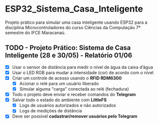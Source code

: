 # ESP32_Sistema_Casa_Inteligente

Projeto prático para simular uma casa inteligente usando ESP32 para a disciplina Microcontroladores do curso Ciências da Computação 7º semestre do IFCE Maracanaú.

## TODO - Projeto Prático: Sistema de Casa Inteligente (28 e 30/05) - Relatório 01/06

- [x] Usar o sensor de distância para medir o nível de água da caixa d’água
- [x] Usar o LED RGB para mudar a intensidade (cor) de acordo com o nível
- [x] Criar um controle de acesso usando o **RFID RDM6300**
  - [x] Acionar o relé para um usuário liberado
  - [x] Simular alguma "carga" conectada ao relé (fechadura)
- [x] Todo o projeto deve enviar e receber comandos do **Telegram**
- [x] Salvar todo o estado do ambiente com **LittleFS**
  - [x] Logs de usuários autorizados e não autorizados
  - [x] Logs de medições de distância
- [x] Deve ser possível **cadastrar/remover usuários pelo Telegram**
